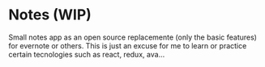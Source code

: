 # Notes (WIP)
Small notes app as an open source replacemente (only the basic features) for evernote or others. This is just an excuse for me to learn or practice certain tecnologies such as react, redux, ava...
